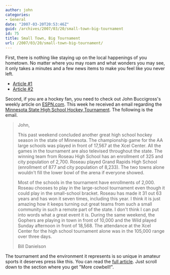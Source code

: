 ```yaml
---
author: john
categories:
- General
date: "2007-03-20T20:53:46Z"
guid: /archives/2007/03/20/small-town-big-tournament
id: 75
title: Small Town, Big Tournament
url: /2007/03/20/small-town-big-tournament/
---
```


First, there is nothing like staying up on the local happenings of you hometown. No matter where you may roam and what wonders you may see, it only takes a minutes and a few news items to make you feel like you never left.

  * [Article #1](http://nujournal.com/News/articles.asp?articleID=6477 "Otto’s Restaurant at Holiday Inn gets new buffet")
  * [Article #2](http://nujournal.com/News/articles.asp?articleID=6476 "Poultry and Pigeon Swap and Sell attracts 350 people, 1,200 birds")

Second, if you are a hockey fan, you need to check out John Buccigross's weekly article on [ESPN.com](http://www.espn.com "ESPN"). This week he received an email regarding the [Minnesota State High School Hockey Tournament](http://en.wikipedia.org/wiki/New_Ulm%2C_Minnesota "Minnesota State High School Hockey Tournament"). The following is the email.

> John,
> 
> This past weekend concluded another great high school hockey season in the state of Minnesota. The championship game for the AA large schools was played in front of 17,567 at the Xcel Center. All the games in the tournament are also televised throughout the state. The winning team from Roseau High School has an enrollment of 325 and city population of 2,700. Roseau played Grand Rapids High School (enrollment of 877 and city population of 8,233). The two towns alone wouldn't fill the lower bowl of the arena if everyone showed.
> 
> Most of the schools in the tournament have enrollments of 2,000. Roseau chooses to play in the large-school tournament even though it could play in the small-school bracket. Roseau has made it 31 out 63 years and has won it seven times, including this year. I think it is just amazing how it keeps turning out great teams from such a small community in such a remote part of the state. I don't think I can put into words what a great event it is. During the same weekend, the Gophers are playing in town in front of 10,000 and the Wild played Sunday afternoon in front of 18,568. The attendance at the Xcel Center for the high school tournament alone was in the 105,000 range over three days.
> 
> Bill Danielson

The tournament and the environment it represents is so unique in amateur sports it deserves press like this. You can read the [full article](http://sports.espn.go.com/nhl/columns/story?columnist=buccigross_john&id=2804187&lpos=spotlight&lid=tab7pos1 "Full Article on ESPN.com"). Just scroll down to the section where you get "More cowbell!".
